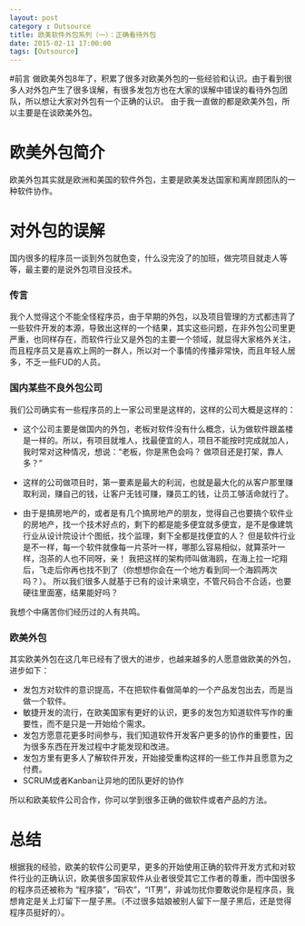 ```yaml
---
layout: post
category : Outsource
title: 欧美软件外包系列（一）：正确看待外包
date: 2015-02-11 17:00:00
tags: [Outsource]
---
```


#前言
做欧美外包8年了，积累了很多对欧美外包的一些经验和认识。由于看到很多人对外包产生了很多误解，有很多发包方也在大家的误解中错误的看待外包团队，所以想让大家对外包有一个正确的认识。 由于我一直做的都是欧美外包，所以主要是在谈欧美外包。

# 欧美外包简介

欧美外包其实就是欧洲和美国的软件外包，主要是欧美发达国家和离岸顾团队的一种软件协作。

# 对外包的误解
国内很多的程序员一谈到外包就色变，什么没完没了的加班，做完项目就走人等等，最主要的是说外包项目没技术。

### 传言
我个人觉得这个不能全怪程序员，由于早期的外包，以及项目管理的方式都违背了一些软件开发的本源，导致出这样的一个结果，其实这些问题，在非外包公司里更严重，也同样存在，而软件行业又是外包的主要一个领域，就显得大家格外关注，而且程序员又是喜欢上网的一群人，所以对一个事情的传播非常快，而且年轻人居多，不乏一些FUD的人员。


### 国内某些不良外包公司
我们公司确实有一些程序员的上一家公司里是这样的，这样的公司大概是这样的：

* 这个公司主要是做国内的外包，老板对软件没有什么概念，认为做软件跟盖楼是一样的。所以，有项目就堆人，找最便宜的人，项目不能按时完成就加人，我时常对这种情况，想说：“老板，你是黑色会吗？ 做项目还是打架，靠人多？”

* 这样的公司做项目时，第一要素是最大的利润，也就是最大化的从客户那里赚取利润，赚自己的钱，让客户无钱可赚，赚员工的钱，让员工够活命就行了。

* 由于是搞房地产的，或者是有几个搞房地产的朋友，觉得自己也要搞个软件业的房地产，找一个技术好点的，剩下的都是能多便宜就多便宜，是不是像建筑行业从设计院设计个图纸，找个监理，剩下全都是找便宜的人？ 但是软件行业是不一样，每一个软件就像每一片茶叶一样，哪那么容易相似，就算茶叶一样，泡茶的人也不同呀，亲！ 我把这样的架构师叫做海鸥，在海上拉一坨翔后，飞走后你再也找不到了（你想想你会在一个地方看到同一个海鸥两次吗？）。 所以我们很多人就基于已有的设计来填空，不管尺码合不合适，也要硬往里面塞，结果能好吗？

我想个中痛苦你们经历过的人有共鸣。

### 欧美外包

其实欧美外包在这几年已经有了很大的进步，也越来越多的人愿意做欧美的外包，进步如下：

* 发包方对软件的意识提高，不在把软件看做简单的一个产品发包出去，而是当做一个软件。
* 敏捷开发的流行，在欧美国家有更好的认识，更多的发包方知道软件写作的重要性，而不是只是一开始给个需求。
* 发包方愿意花更多时间参与，我们知道软件开发客户更多的协作的重要性，因为很多东西在开发过程中才能发现和改进。
* 发包方里有更多人了解软件开发，开始接受重构这样的一些工作并且愿意为之付费。
* SCRUM或者Kanban让异地的团队更好的协作

所以和欧美软件公司合作，你可以学到很多正确的做软件或者产品的方法。

# 总结

根据我的经验，欧美的软件公司更早，更多的开始使用正确的软件开发方式和对软件行业的正确认识，欧美很多国家软件从业者很受其它工作者的尊重，而中国很多的程序员还被称为 “程序猿”，“码农”，“IT男”，非诚勿扰你要敢说你是程序员，我想肯定是关上灯留下一屋子黑。（不过很多姑娘被别人留下一屋子黑后，还是觉得程序员挺好的）。
